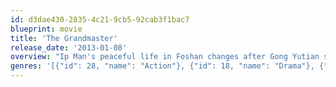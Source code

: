 ```yaml
---
id: d3dae430-2835-4c21-9cb5-92cab3f1bac7
blueprint: movie
title: 'The Grandmaster'
release_date: '2013-01-08'
overview: "Ip Man's peaceful life in Foshan changes after Gong Yutian seeks an heir for his family in Southern China. Ip Man then meets Gong Er who challenges him for the sake of regaining her family's honor. After the Second Sino-Japanese War, Ip Man moves to Hong Kong and struggles to provide for his family. In the mean time, Gong Er chooses the path of vengeance after her father was killed by Ma San."
genres: '[{"id": 28, "name": "Action"}, {"id": 18, "name": "Drama"}, {"id": 36, "name": "History"}]'
---
```

